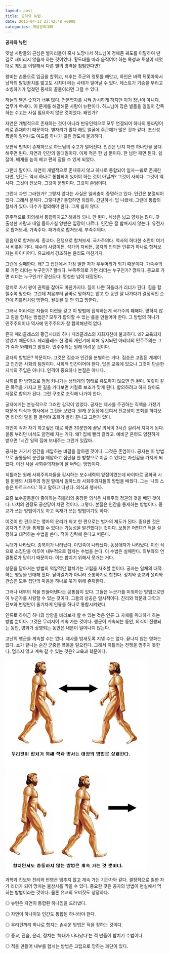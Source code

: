 ```yaml
---
layout: post
title: 공자와 뉴턴
date: 2015-04-13 23:42:48 +0900
categories: 깨달음의대화
---
```

**공자와 뉴턴** 

  


옛날 사람들의 근심은 별자리들이 혹시 노망나서 하느님이 정해준 궤도를 이탈하여 딴 길로 새버리지 않을까 하는 것이었다. 황도대를 따라 움직여야 하는 목성과 토성이 제멋대로 궤도를 이탈해서 다른 별의 영역을 침범한다면? 

  


왕비는 손톱으로 임금을 할퀴고, 제후는 주군의 영토를 빼앗고, 하인은 바짝 뒤쫓아와서 남작의 발뒷꿈치를 밟고도 시치미 떼는 사태가 일어날 수 있다. 페스트가 기승을 부리고 소빙하기가 덥쳤던 중세의 끝물이라면 그럴 수 있다. 

  


하늘의 별은 숫자가 너무 많다. 천문학자를 시켜 감시하게 하지만 이거 장난이 아니다. 업무가 빡세다. 이 문제를 해결해준 사람이 뉴턴이다. 하느님이 많은 별들을 일일이 감독하는 수고는 사실 필요하지 않은 것이었다. 왜인가? 

  


자연은 개별적으로 존재하는 것이 아니라 만유인력으로 모두 연결되어 하나의 통짜덩어리로 존재하기 때문이다. 별자리가 많다 해도 얼굴에 주근깨가 많은 것과 같다. 초신성 폭발이 일어나도 여드름 하나가 곪은 정도에 불과하다. 

  


보편적 법칙이 존재하므로 하느님의 수고가 덜어진다. 인간은 단지 자연 하나만을 상대해주면 된다. 자연과 인간의 일대일이다. 이제 적은 한 넘 뿐이다. 한 넘만 패면 된다. 쉽잖아. 베개를 높이 베고 편히 잠들 수 있게 되었다. 

  


그런데 말이다. 자연이 개별적으로 존재하지 않고 하나로 통합되어 일자一者로 존재한다면, 인간도 역시 하나로 통합되어 있어야 하는 것이 아닐까? 그것이 사회다. 그것이 역사다. 그것이 진보다. 그것이 문명이다. 그것이 존엄이다. 

  


그런데 과연 그러한가? 그렇지 않다는 사실은 일베충이 증명하고 있다. 인간은 분열되어 있다. 그래서 문제다. 그렇다면? 통합하면 되잖아. 간단하네. 답 나왔네. 그런데 통합의 절차가 있다. 다수가 합의해야 한다. 그게 쉽지 않다. 

  


민주적으로 회의해서 통합하자고? 해봐라 되나. 안 된다. 세상은 넓고 얌체는 많다. 갓 출생한 사람과 내일 돌아가실 양반은 입장이 다르다. 인간은 잘 합쳐지지 않는다. 유전자로 합쳐보세. 가족주다. 패거리로 합쳐보세. 부족주의다. 

  


믿음으로 합쳐보세. 종교다. 전쟁으로 합쳐보세. 국가주의다. 역사의 허다한 소란이 여기서 비롯된 거다. 예수의 사랑이든, 석가의 자비든, 공자의 인의든 인류가 하나로 합쳐보자는 아이디어다. 유교에서 강조하는 윤리도 마찬가지. 

  


그런데 실패한다. 왜? 그 집단에서 가장 띨한 자가 우두머리가 되기 때문이다. 가족주의로 가면 리더는 누구인가? 할배다. 부족주의로 가면 리더는 누구인가? 깡패다. 종교로 가면 리더는 누구인가? 광신도다. 멍청한 넘이 대장된다. 

  


정치로 가서 왕이 권력을 잡아도 마찬가지다. 질이 나쁜 히틀러가 리더가 된다. 힘을 합칠수록 망한다. 그런데 처음부터 곧바로 망하지는 않고 한 동안 잘 나가다가 결정적인 순간에 히틀러처럼 망한다. 될듯될 듯 안 되고 망한다. 

  


그래서 어리석은 자들이 미련을 갖고 이 방법에 집착하는게 국가주의 폐해다. 망하지 않고 힘을 합치는 방법은? 모두가 합의할 수 있는 룰을 만들어야 한다. 그 방법의 하나가 민주주의이나 역사에 민주주의가 잘 합의해낸적 없다. 

  


흔히 페리클레스의 황금시대라 하나 페리클레스의 자화자찬에 불과하다. 왜? 교육되지 않았기 때문이다. 페리클레스 한 명의 개인기에 의해 유지되던 아테네의 민주주의는 그가 죽자 와해되고 말았다. 민주주의는 원래 어려운 것이다. 

  


공자의 방법은? 학문이다. 그것은 짐승과 인간을 분별하는 거다. 짐승은 고립된 개체이고 인간은 사회의 팀원이다. 사회적 인간이어야 한다. 답은 교육에 있으나 그것이 단순한 지식의 주입은 아니다. 인격이 중요하나 본질은 아니다. 

  


사회를 한 방향으로 점점 커나가는 생태계의 형태로 유도하지 않으면 안 된다. 여럿이 같은 목적을 가지고 한 길을 가다보면 저절로 보조가 맞게 된다. 합의하려고 하지 않아도 저절로 합의가 된다. 그런 구조로 조직해 나가야 한다. 

  


공자에게는 본능적으로 그러한 감각이 있었다. 공자는 제사를 주관하는 직책을 가졌기 때문에 의식과 행사에서 그것을 보았다. 원래 운동장에 모여서 전교생이 조회를 하다보면 리더의 말을 잘 들어야 조회가 빨리 끝나고 그런거 있다. 

  


개인이 각자 자기 하고싶은 대로 하면 30분만에 끝날 의식이 3시간 걸려서 지치게 된다. 꼴통 부리던 녀석도 얌전해 지는 거다. 왜? 집에 빨리 갈라고. 예비군 훈련도 얌전하게 받으면 1시간 일찍 집에 보내주는 그런거 있잖아. 

  


공자는 거기서 인간을 제압하는 비결을 알아챈 것이다. 그것은 존엄이다. 공자는 이 방법으로 꼴통들의 분란을 제압하고 집단을 한 방향으로 이끌 수 있다는 자신감을 가지게 되었다. 이건 사실 사회주의자들이 잘 써먹는 방법이다. 

  


히틀러는 원래 사회주의자들을 감시하는 보수세력의 앞잡이였는데 바이마르 공화국 시절 뮌헨의 사회주의 정권 밑에서 일하느라 사회주의자들의 방법을 배웠다. 그는 ‘나의 스승은 마르크스다.’ 하고 말하고 다녔다. 의식과 행사다. 

  


요즘 보수꼴통들이 좋아하는 히틀러의 웅장한 의식은 사회주의 정권의 것을 베낀 것이다. 나치의 완장도 공산당이 차던 것이다. 그렇다. 본질은 인간을 통제하는 방법이다. 종교가 쓰는 방법이기도 하고 독재가 쓰는 방법이기도 하다. 

  


이것이 한 편으로는 맹자의 윤리가 되고 한 편으로는 법가의 제도가 된다. 중요한 것은 공자가 인간을 통제할 수 있다는 가능성을 발견했다는 것이다. 보통은 어떤가? 적을 설정하고 대적하는 수법을 쓴다. 적이 침략해 온다고 떠든다. 

  


늑대가 나타났다. 종북이가 나타났다. 이민족이 나타났다. 동성애자가 나타났다. 이런 식으로 소집단을 이루어 내부적으로 합치는 수법을 쓴다. 이 수법은 실패한다. 외부와의 연결통로가 닫히기 때문이다. 이는 합치기 위해서 쪼개는 거다. 

  


성문을 닫아거는 방법의 억압적인 합치기는 고립을 자초할 뿐이다. 공자는 일체의 대적하는 행동을 반대해 왔다. 닫아걸기가 아니라 소통하기로 합친다. 정치와 종교와 윤리와 관습은 모두 집단의 마음을 하나로 묶기 위해 존재한다. 

  


그러나 내부의 적을 만들어낸다는 공통점이 있다. 그들은 누군가를 미워하는 방법으로만이 누군가를 사랑할 수 있는 것이다. 그들의 성공은 일시적이다. 진리와 학문과 과학과 진보와 번영만이 줄기차게 인류를 하나로 통합시켜왔다. 

  


인류로 하여금 하나의 방향을 바라보게 할 수 있는 것은 인류 그 자체를 위대하게 하는 방법 뿐이다. 그것은 무리지어 계속 가는 것이다. 행군이 계속되는 동안, 의식이 진행되는 동안, 영화가 상영되는 동안은 내분이 일어나지 않는다. 

  


고난의 행군을 계속할 수는 없다. 제사를 밤새도록 지낼 수는 없다. 끝나지 않는 영화는 없다. 쇼가 끝나는 순간 군중은 폭동을 일으킨다. 그래서 히틀러는 전쟁을 멈추지 못한다. 멈추지 않고 계속 갈 수 있는 것은? 교육과 학문이다. 

  



<img src="files/attach/images/198/816/580/31.jpg" alt="31.jpg" width="449" height="671" />   


  


과학과 진보와 진리와 번영은 멈추지 않고 계속 가는 기관차와 같다. 결정적으로 띨한 자가 리더가 되어 망치는 불상사를 막을 수 있다. 중요한 것은 공자의 방법이 현실에서 먹히는 방법이라는 것이다. 물론 유교의 오버짓도 상당하다. 

  


◎ 뉴턴은 자연이 통합된 하나임을 드러냈다.   
      
◎ 자연이 하나이듯 인간도 통합된 하나라야 한다.   
      
◎ 우리편끼리 하나로 합치는 손쉬운 방법은 적을 정하는 것이다.   
      
◎ 종교, 관습, 윤리, 정치는 ‘늑대가 나타났다’는 적 만들어 합치기 수법이다.   
      
◎ 적을 만들어 내부를 합치는 방법은 고립으로 망하는 폐단이 있다.